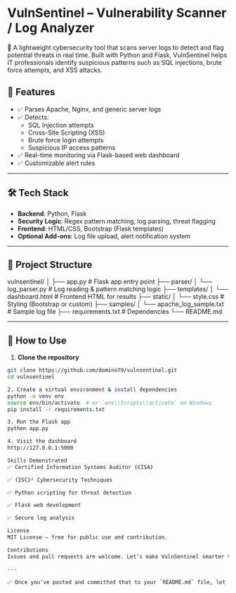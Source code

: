 # VulnSentinel – Vulnerability Scanner / Log Analyzer

🔐 A lightweight cybersecurity tool that scans server logs to detect and flag potential threats in real time. Built with Python and Flask, VulnSentinel helps IT professionals identify suspicious patterns such as SQL injections, brute force attempts, and XSS attacks.

## 🚀 Features

- ✅ Parses Apache, Nginx, and generic server logs
- ✅ Detects:
  - SQL Injection attempts
  - Cross-Site Scripting (XSS)
  - Brute force login attempts
  - Suspicious IP access patterns
- ✅ Real-time monitoring via Flask-based web dashboard
- ✅ Customizable alert rules

---

## 🛠️ Tech Stack

- **Backend**: Python, Flask  
- **Security Logic**: Regex pattern matching, log parsing, threat flagging  
- **Frontend**: HTML/CSS, Bootstrap (Flask templates)  
- **Optional Add-ons**: Log file upload, alert notification system

---

## 📂 Project Structure

vulnsentinel/ │ ├── app.py # Flask app entry point ├── parser/ │ └── log_parser.py # Log reading & pattern matching logic ├── templates/ │ └── dashboard.html # Frontend HTML for results ├── static/ │ └── style.css # Styling (Bootstrap or custom) ├── samples/ │ └── apache_log_sample.txt # Sample log file ├── requirements.txt # Dependencies └── README.md

---

## 🧪 How to Use

1. **Clone the repository**
```bash
git clone https://github.com/domino79/vulnsentinel.git
cd vulnsentinel

2. Create a virtual environment & install dependencies
python -m venv env
source env/bin/activate  # or `env\\Scripts\\activate` on Windows
pip install -r requirements.txt

3. Run the Flask app
python app.py

4. Visit the dashboard
http://127.0.0.1:5000

Skills Demonstrated
✅ Certified Information Systems Auditor (CISA)

✅ (ISC)² Cybersecurity Techniques

✅ Python scripting for threat detection

✅ Flask web development

✅ Secure log analysis

License
MIT License – free for public use and contribution.

Contributions
Issues and pull requests are welcome. Let’s make VulnSentinel smarter together!

---

✅ Once you’ve pasted and committed that to your `README.md` file, let me know and I’ll guide you through creating the folders and files for `VulnSentinel`.


